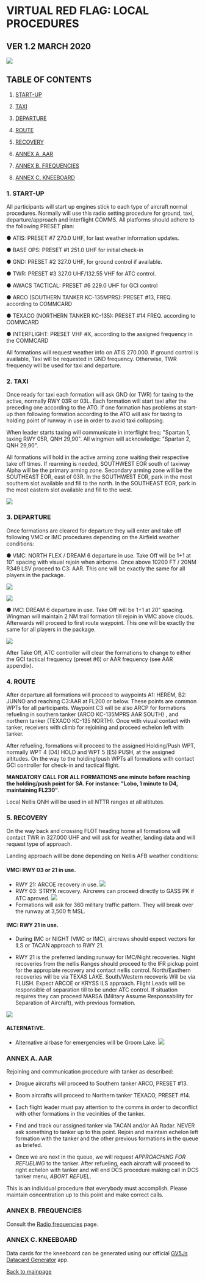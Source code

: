 # VIRTUAL RED FLAG: LOCAL PROCEDURES

## VER 1.2 MARCH 2020

![](../Images/LogovRF.JPG)



## TABLE OF CONTENTS

1.  [START-UP](#1--start-up) 

2.  [TAXI](#2--taxi)

3.  [DEPARTURE](#3--departure)

4.  [ROUTE](#4--route)

5.  [RECOVERY](#5--recovery)

6.  [ANNEX A. AAR](#annex-a-aar)

7.  [ANNEX B. FREQUENCIES](#annex-b-frequencies)

8. [ANNEX C. KNEEBOARD](#annex-c-kneeboard)

### 1.  **START-UP**

All participants will start up engines stick to each type of aircraft normal procedures. Normally will use this radio setting procedure for ground, taxi, departure/approach and interflight COMMS. All platforms should adhere to the following PRESET plan:

● ATIS: PRESET #7 270.0 UHF, for last weather information updates.

● BASE OPS: PRESET #1 251.0 UHF for initial check-in 

● GND:  PRESET #2 327.0 UHF, for ground control if available.

● TWR:  PRESET #3 327.0 UHF/132.55 VHF for ATC control.

● AWACS TACTICAL:  PRESET #6 229.0 UHF for GCI control

● ARCO (SOUTHERN TANKER KC-135MPRS):  PRESET #13, FREQ. according to COMMCARD

● TEXACO (NORTHERN TANKER KC-135):    PRESET #14 FREQ. according to COMMCARD

● INTERFLIGHT: PRESET VHF #X, according to the assigned frequency in the COMMCARD

All formations will request weather info on ATIS 270.000. If ground control is available, Taxi will be requested in GND frequency. Otherwise, TWR frequency will be used for taxi and departure.


### 2.  **TAXI**

Once ready for taxi each formation will ask GND (or TWR) for taxing to the active, normally RWY 03R or 03L. Each formation will start taxi after the preceding one according to the ATO. If one formation has problems at start-up then
following formation according to the ATO will ask for taxing to holding point of runway in use in order to avoid taxi collapsing.

When leader starts taxing will communicate in interflight freq: "Spartan 1, taxing RWY 05R, QNH 29,90". All wingmen will acknowledge: "Spartan 2, QNH 29,90".

All formations will hold in the active arming zone waiting their respective take off times. If rearming is needed, SOUTHWEST EOR south of taxiway Alpha will be the primary arming zone. Secondary arming zone will be the SOUTHEAST EOR, east of 03R. In the SOUTHWEST EOR, park in the most southern slot available and fill to the north. In the SOUTHEAST EOR, park in the most eastern slot available and fill to the west.

![](../Images/NellisAFB.jpg)

### 3.  **DEPARTURE**

Once formations are cleared for departure they will enter and take off following VMC or IMC procedures depending on the Airfield weather conditions:

● VMC: NORTH FLEX / DREAM 6 departure in use. Take Off will be 1+1 at 10" spacing with visual rejoin when airborne. Once above 10200 FT / 20NM R349 LSV proceed to C3: AAR. This one will be exactly the same for all players in the package.

 ![](../Images/FlexTurnout.jpg)
 
 ![](../Images/FlexTurnoutRWY21.jpg)
 
● IMC: DREAM 6 departure in use. Take Off will be 1+1 at 20" spacing. Wingman will maintain 2 NM trail formation till rejoin in VMC above clouds. Afterwards will proceed to first route waypoint. This one will be exactly the same for all players in the package.

![](../Images/Dream6.jpg)

After Take Off, ATC controller will clear the formations to change to either the GCI tactical frequency (preset #6) or AAR frequency (see AAR appendix).


### 4.  **ROUTE**

After departure all formations will proceed to  waypoints A1: HEREM,  B2: JUNNO and reaching C3:AAR at FL200 or below. These points are common WPTs for all participants. Waypoint C3 will be also ARCP for formations refueling in southern tanker (ARCO KC-135MPRS AAR SOUTH) , and northern tanker (TEXACO KC-135 NORTH). 
Once with visual contact with tanker, receivers with climb for rejoining and proceed echelon left with tanker.

After refueling, formations will proceed to the assigned Holding/Push WPT, normally WPT 4 (D4) HOLD and WPT 5 (E5) PUSH, at the assigned altitudes. On the way to the holding/push WPTs all formations with contact GCI controller for check-in and tactical flight.

**MANDATORY CALL FOR ALL FORMATIONS one minute before reaching the holding/push point for SA. For instance: "Lobo, 1 minute to D4, maintaining FL230"**.

Local Nellis QNH will be used in all NTTR ranges at all altitutes.

### 5.  **RECOVERY**

On the way back and crossing FLOT heading home all formations will contact TWR in 327.000 UHF and will ask for weather, landing data and will request type of approach.

Landing approach will be done depending on Nellis AFB weather conditions:

#### VMC: RWY 03 or 21 in use.
 - RWY 21: ARCOE recovery in use.
 ![](../Images/ArcoeRecovery.jpg)
 - RWY 03: STRYK recovery. Aircrews can proceed directly to GASS PK if ATC aproved.
 ![](../Images/StrykRecovery.jpg)
 - Formations will ask for 360 military traffic pattern. They will break over the runway at 3,500 ft MSL.
 
#### IMC: RWY 21 in use.

 - During IMC or NIGHT (VMC or IMC), aircrews should expect vectors for ILS or TACAN approach to RWY 21.

 - RWY 21 is the preferred landing runway for IMC/Night recoveries. Night recoveries from the nellis Ranges should proceed to the IFR pickup point for the appropiate recovery and contact nellis control. North/Easthern recoveries will be via TEXAS LAKE. South/Western recoveris Will be via FLUSH. Expect ARCOE or KRYSS ILS approach. Flight Leads will be responsible of separation till to be under ATC control. If situation requires they can proceed MARSA (Military Assume Responsability for Separation of Aircraft), with previous formation.

![](../Images/ILS_RWY21.jpg)

#### ALTERNATIVE.
- Alternative airbase for emergencies will be Groom Lake.
![](../Images/GroomLake.jpg)

### **ANNEX A. AAR**

 Rejoining and communication procedure with tanker as described:

 - Drogue aircrafts will proceed to Southern tanker ARCO, PRESET #13.
 
 - Boom aircrafts will proceed to Northern tanker TEXACO, PRESET #14.
 
 - Each flight leader must pay attention to the comms in order to deconflict with other formations in the vecinities of the tanker.

 - Find and track our assigned tanker via TACAN and/or AA Radar. NEVER ask something to tanker up to this point. Rejoin and maintain  echelon left formation with the tanker and the other previous formations in the queue as briefed.

 - Once we are next in the queue, we will request _APPROACHING FOR REFUELING_ to the tanker. After refueling, each aircraft will proceed to right echelon with tanker and will end DCS procedure making call in DCS tanker menu, _ABORT REFUEL_.

This is an individual procedure that everybody must accomplish. Please maintain concentration up to this point and make correct calls.


### **ANNEX B. FREQUENCIES**

Consult the [Radio frequencies](../docs/freqs.md) page.

### **ANNEX C. KNEEBOARD**

Data cards for the kneeboard can be generated using our official [GV5Js Datacard Generator](http://foro.gv5js.com/viewtopic.php?f=98&t=2084) app.

[Back to mainpage](../README.md)


